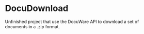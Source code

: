 # DocuDownload
Unfinished project that use the DocuWare API to download a set of documents in a .zip format.
